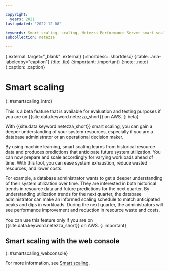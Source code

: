 ```yaml
---

copyright:
  years: 2021
lastupdated: "2022-12-08"

keywords: Smart scaling, scaling, Netezza Performance Server smart scaling,
subcollection: netezza

---
```


{:external: target="_blank" .external}
{:shortdesc: .shortdesc}
{:table: .aria-labeledby="caption"}
{:tip: .tip}
{:important: .important}
{:note: .note}
{:caption: .caption}

# Smart scaling
{: #smartscaling_intro}

This is a beta feature that is available for evaluation and testing purposes if you are on {{site.data.keyword.netezza_short}} on AWS.
{: beta}

With {{site.data.keyword.netezza_short}} smart scaling, you can gain a deeper understanding of your system resources, especially if you are a database administrator or an operational decision maker.

By using machine learning, smart scaling learns from historical resource data and produces predictions that anticipate future system utilization. You can now prepare and scale accordingly for varying workloads ahead of time. With this tool, you can ease system exhaustion, reduce wasted resources, and lower costs.

For example, a database administrator wants to get a deeper understanding of their system utilization over time. They are interested in both historical trends in resource data and future predictions for the next quarter. By understanding utilization trends for the next quarter, the database administrator can make an informed scaling schedule to match anticipated peaks and dips in workloads. During the next quarter, the administrators will see performance improvement and reduction in resource waste and costs.

You can use this feature only if you are on {{site.data.keyword.netezza_short}} on AWS.
{: important}

## Smart scaling with the web console
{: #smartscaling_webconsole}

For more information, see [Smart scaling](/docs/netezza?topic=netezza-smartscaling).
